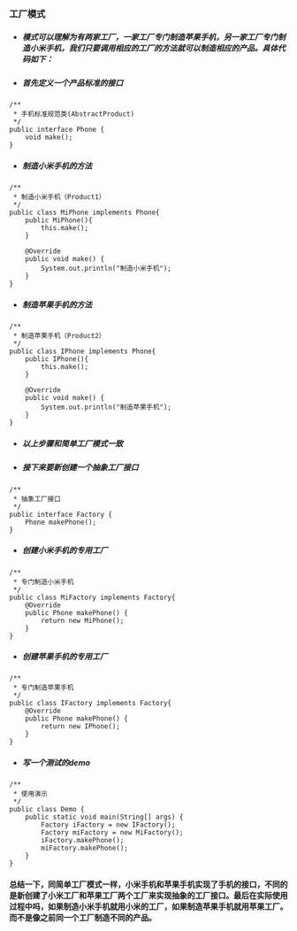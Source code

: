 ### 工厂模式  
* ##### 模式可以理解为有两家工厂，一家工厂专门制造苹果手机，另一家工厂专门制造小米手机，我们只要调用相应的工厂的方法就可以制造相应的产品。具体代码如下：  
* ##### 首先定义一个产品标准的接口
```
/**
 * 手机标准规范类(AbstractProduct)
 */
public interface Phone {
	void make();
}
```
* ##### 制造小米手机的方法  
```
/**
 * 制造小米手机（Product1）
 */
public class MiPhone implements Phone{
	public MiPhone(){
		this.make();
	}
	
	@Override
	public void make() {
		System.out.println("制造小米手机");
	}
}
```
* ##### 制造苹果手机的方法 
```
/**
 * 制造苹果手机（Product2）
 */
public class IPhone implements Phone{
	public IPhone(){
		this.make();
	}
	
	@Override
	public void make() {
		System.out.println("制造苹果手机");
	}
}
```
* ##### 以上步骤和简单工厂模式一致  
* ##### 接下来要新创建一个抽象工厂接口
```
/**
 * 抽象工厂接口
 */
public interface Factory {
	Phone makePhone();
}
```
* ##### 创建小米手机的专用工厂
```
/**
 * 专门制造小米手机
 */
public class MiFactory implements Factory{
	@Override
	public Phone makePhone() {
		return new MiPhone();
	}
}
```
* ##### 创建苹果手机的专用工厂
```
/**
 * 专门制造苹果手机
 */
public class IFactory implements Factory{
	@Override
	public Phone makePhone() {
		return new IPhone();
	}
}
```
* ##### 写一个测试的demo
```
/**
 * 使用演示
 */
public class Demo {
	public static void main(String[] args) {
		Factory iFactory = new IFactory();
		Factory miFactory = new MiFactory();	
		iFactory.makePhone();
		miFactory.makePhone();
	}
}
```
#### 总结一下，同简单工厂模式一样，小米手机和苹果手机实现了手机的接口，不同的是新创建了小米工厂和苹果工厂两个工厂来实现抽象的工厂接口。最后在实际使用过程中吗，如果制造小米手机就用小米的工厂，如果制造苹果手机就用苹果工厂。而不是像之前同一个工厂制造不同的产品。
